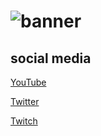 # ![banner](https://user-images.githubusercontent.com/75762177/184470193-6f059564-c735-4040-9a3e-f981a9e7f6ca.png)

## social media

[ YouTube ](https://www.youtube.com/channel/UC_YzDKsP0PlSwe7S87cMsiw)

[ Twitter ](https://twitter.com/pixelnetneon)

[ Twitch ](https://www.twitch.tv/pixelnetneon)
